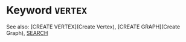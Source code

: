 # Keyword `VERTEX`

See also: [CREATE VERTEX](Create Vertex), [CREATE GRAPH](Create Graph), [SEARCH](Search)